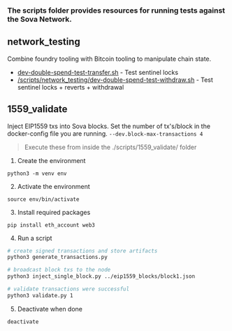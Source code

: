 ### **The scripts folder provides resources for running tests against the Sova Network.**

## network_testing
Combine foundry tooling with Bitcoin tooling to manipulate chain state.

- [dev-double-spend-test-transfer.sh](/scripts/network_testing/dev-double-spend-test-transfer.sh) - Test sentinel locks
- [/scripts/network_testing/dev-double-spend-test-withdraw.sh](/scripts/network_testing/dev-double-spend-test-withdraw.sh) - Test sentinel locks + reverts + withdrawal

## 1559_validate
Inject EIP1559 txs into Sova blocks. Set the number of tx's/block in the docker-config file you are running. `--dev.block-max-transactions 4`

> Execute these from inside the ./scripts/1559_validate/ folder

1. Create the environment
```
python3 -m venv env
```

2. Activate the environment
```
source env/bin/activate
```

3. Install required packages
```
pip install eth_account web3
```

4. Run a script
```bash
# create signed transactions and store artifacts
python3 generate_transactions.py

# broadcast block txs to the node
python3 inject_single_block.py ../eip1559_blocks/block1.json

# validate transactions were successful
python3 validate.py 1
```

5. Deactivate when done
```
deactivate
```